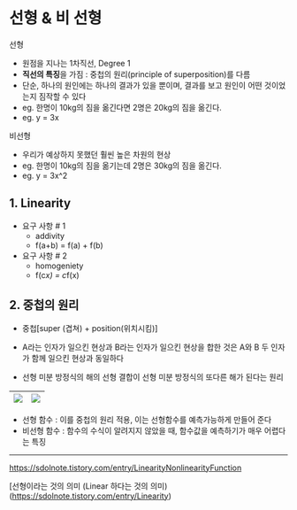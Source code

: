 # 선형 & 비 선형 


선형 
- 원점을 지나는 1차직선, Degree 1 
- **직선의 특징**을 가짐 : 중첩의 원리(principle of superposition)를 다름
- 단순, 하나의 원인에는 하나의 결과가 있을 뿐이며, 결과를 보고 원인이 어떤 것이었는지 짐작할 수 있다
- eg. 한명이 10kg의 짐을 옮긴다면 2명은 20kg의 짐을 옮긴다. 
- eg. y = 3x 

비선형 
- 우리가 예상하지 못했던 훨씬 높은 차원의 현상
- eg. 한명이 10kg의 짐을 옮기는데 2명은 30kg의 짐을 옮긴다. 
- eg. y = 3x^2



## 1. Linearity 

- 요구 사항 # 1 
    - addivity 
    - f(a+b) = f(a) + f(b)
- 요구 사항 # 2 
    - homogeniety 
    - f(c*x) = c*f(x)  
    
    
## 2. 중첩의 원리 

- 중첩[super (겹쳐) + position(위치시킴)]

- A라는 인자가 일으킨 현상과 B라는 인자가 일으킨 현상을 합한 것은 A와 B 두 인자가 함께 일으킨 현상과 동일하다

- 선형 미분 방정식의 해의 선형 결합이 선형 미분 방정식의 또다른 해가 된다는 원리

|![](https://t1.daumcdn.net/cfile/tistory/2761F3505550195A2D)|![](https://t1.daumcdn.net/cfile/tistory/2602794755501D042D)|
|-|-|

- 선형 함수 : 이를 중첩의 원리 적용, 이는 선형함수를 예측가능하게 만들어 준다
- 비선형 함수 : 함수의 수식이 알려지지 않았을 때, 함수값을 예측하기가 매우 어렵다는 특징



---

https://sdolnote.tistory.com/entry/LinearityNonlinearityFunction

[선형이라는 것의 의미 (Linear 하다는 것의 의미)(https://sdolnote.tistory.com/entry/Linearity)

